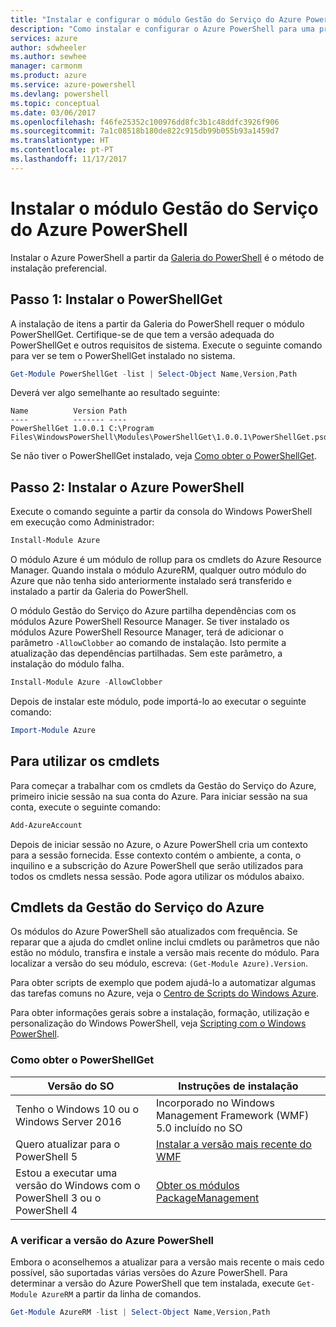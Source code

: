 ```yaml
---
title: "Instalar e configurar o módulo Gestão do Serviço do Azure PowerShell | Microsoft Docs"
description: "Como instalar e configurar o Azure PowerShell para uma primeira utilização."
services: azure
author: sdwheeler
ms.author: sewhee
manager: carmonm
ms.product: azure
ms.service: azure-powershell
ms.devlang: powershell
ms.topic: conceptual
ms.date: 03/06/2017
ms.openlocfilehash: f46fe25352c100976dd8fc3b1c48ddfc3926f906
ms.sourcegitcommit: 7a1c08518b180de822c915db99b055b93a1459d7
ms.translationtype: HT
ms.contentlocale: pt-PT
ms.lasthandoff: 11/17/2017
---
```

# <a name="installing-the-azure-powershell-service-management-module"></a>Instalar o módulo Gestão do Serviço do Azure PowerShell

Instalar o Azure PowerShell a partir da [Galeria do PowerShell](https://www.powershellgallery.com/) é o método de instalação preferencial.

## <a name="step-1-install-powershellget"></a>Passo 1: Instalar o PowerShellGet

A instalação de itens a partir da Galeria do PowerShell requer o módulo PowerShellGet. Certifique-se de que tem a versão adequada do PowerShellGet e outros requisitos de sistema. Execute o seguinte comando para ver se tem o PowerShellGet instalado no sistema.

```powershell
Get-Module PowerShellGet -list | Select-Object Name,Version,Path
```

Deverá ver algo semelhante ao resultado seguinte:

```
Name          Version Path
----          ------- ----
PowerShellGet 1.0.0.1 C:\Program Files\WindowsPowerShell\Modules\PowerShellGet\1.0.0.1\PowerShellGet.psd1
```

Se não tiver o PowerShellGet instalado, veja [Como obter o PowerShellGet](#how-to-get-powershellget).

## <a name="step-2-install-azure-powershell"></a>Passo 2: Instalar o Azure PowerShell

Execute o comando seguinte a partir da consola do Windows PowerShell em execução como Administrador:

```powershell
Install-Module Azure
```

O módulo Azure é um módulo de rollup para os cmdlets do Azure Resource Manager. Quando instala o módulo AzureRM, qualquer outro módulo do Azure que não tenha sido anteriormente instalado será transferido e instalado a partir da Galeria do PowerShell.

O módulo Gestão do Serviço do Azure partilha dependências com os módulos Azure PowerShell Resource Manager. Se tiver instalado os módulos Azure PowerShell Resource Manager, terá de adicionar o parâmetro `-AllowClobber` ao comando de instalação. Isto permite a atualização das dependências partilhadas. Sem este parâmetro, a instalação do módulo falha.

```powershell
Install-Module Azure -AllowClobber
```

Depois de instalar este módulo, pode importá-lo ao executar o seguinte comando:

```powershell
Import-Module Azure
```

## <a name="to-use-the-cmdlets"></a>Para utilizar os cmdlets

Para começar a trabalhar com os cmdlets da Gestão do Serviço do Azure, primeiro inicie sessão na sua conta do Azure. Para iniciar sessão na sua conta, execute o seguinte comando:

```powershell
Add-AzureAccount
```

Depois de iniciar sessão no Azure, o Azure PowerShell cria um contexto para a sessão fornecida. Esse contexto contém o ambiente, a conta, o inquilino e a subscrição do Azure PowerShell que serão utilizados para todos os cmdlets nessa sessão. Pode agora utilizar os módulos abaixo.

## <a name="azure-service-management-cmdlets"></a>Cmdlets da Gestão do Serviço do Azure

Os módulos do Azure PowerShell são atualizados com frequência. Se reparar que a ajuda do cmdlet online inclui cmdlets ou parâmetros que não estão no módulo, transfira e instale a versão mais recente do módulo. Para localizar a versão do seu módulo, escreva: `(Get-Module Azure).Version`.

Para obter scripts de exemplo que podem ajudá-lo a automatizar algumas das tarefas comuns no Azure, veja o [Centro de Scripts do Windows Azure](http://www.windowsazure.com/documentation/scripts/).

Para obter informações gerais sobre a instalação, formação, utilização e personalização do Windows PowerShell, veja [Scripting com o Windows PowerShell](http://go.microsoft.com/fwlink/p/?linkid=320210).

### <a name="how-to-get-powershellget"></a>Como obter o PowerShellGet

|Versão do SO|Instruções de instalação|
|---|---|
|Tenho o Windows 10 ou o Windows Server 2016|Incorporado no Windows Management Framework (WMF) 5.0 incluído no SO|
|Quero atualizar para o PowerShell 5|[Instalar a versão mais recente do WMF](https://www.microsoft.com/en-us/download/details.aspx?id=54616)|
|Estou a executar uma versão do Windows com o PowerShell 3 ou o PowerShell 4|[Obter os módulos PackageManagement](http://go.microsoft.com/fwlink/?LinkID=746217)|

<a id="helpmechoose"></a>
### <a name="checking-the-version-of-azure-powershell"></a>A verificar a versão do Azure PowerShell

Embora o aconselhemos a atualizar para a versão mais recente o mais cedo possível, são suportadas várias versões do Azure PowerShell. Para determinar a versão do Azure PowerShell que tem instalada, execute `Get-Module AzureRM` a partir da linha de comandos.

```powershell
Get-Module AzureRM -list | Select-Object Name,Version,Path
```
